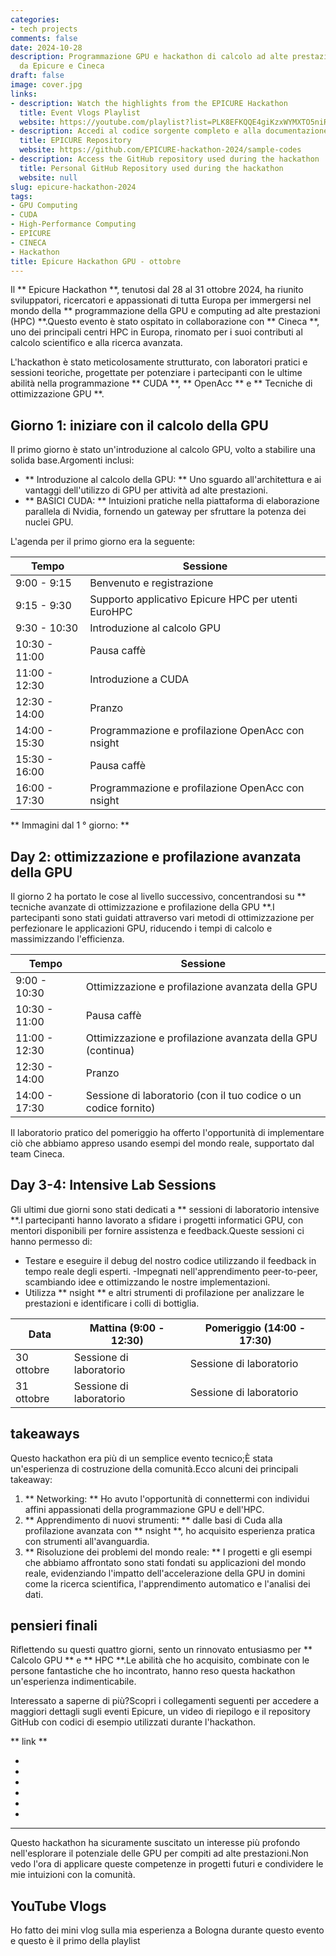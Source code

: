 ```yaml
---
categories:
- tech projects
comments: false
date: 2024-10-28
description: Programmazione GPU e hackathon di calcolo ad alte prestazioni ospitate
  da Epicure e Cineca
draft: false
image: cover.jpg
links:
- description: Watch the highlights from the EPICURE Hackathon
  title: Event Vlogs Playlist
  website: https://youtube.com/playlist?list=PLK8EFKQQE4giKzxWYMXTO5niRR4t380hR&feature=shared
- description: Accedi al codice sorgente completo e alla documentazione
  title: EPICURE Repository
  website: https://github.com/EPICURE-hackathon-2024/sample-codes
- description: Access the GitHub repository used during the hackathon
  title: Personal GitHub Repository used during the hackathon
  website: null
slug: epicure-hackathon-2024
tags:
- GPU Computing
- CUDA
- High-Performance Computing
- EPICURE
- CINECA
- Hackathon
title: Epicure Hackathon GPU - ottobre
---
```


<!-- hash: 5db97d7a7fa4 -->
Il ** Epicure Hackathon **, tenutosi dal 28 al 31 ottobre 2024, ha riunito sviluppatori, ricercatori e appassionati di tutta Europa per immergersi nel mondo della ** programmazione della GPU e computing ad alte prestazioni (HPC) **.Questo evento è stato ospitato in collaborazione con ** Cineca **, uno dei principali centri HPC in Europa, rinomato per i suoi contributi al calcolo scientifico e alla ricerca avanzata.

L'hackathon è stato meticolosamente strutturato, con laboratori pratici e sessioni teoriche, progettate per potenziare i partecipanti con le ultime abilità nella programmazione ** CUDA **, ** OpenAcc ** e ** Tecniche di ottimizzazione GPU **.

## Giorno 1: iniziare con il calcolo della GPU
Il primo giorno è stato un'introduzione al calcolo GPU, volto a stabilire una solida base.Argomenti inclusi:
- ** Introduzione al calcolo della GPU: ** Uno sguardo all'architettura e ai vantaggi dell'utilizzo di GPU per attività ad alte prestazioni.
- ** BASICI CUDA: ** Intuizioni pratiche nella piattaforma di elaborazione parallela di Nvidia, fornendo un gateway per sfruttare la potenza dei nuclei GPU.

L'agenda per il primo giorno era la seguente:

|Tempo |Sessione |
| --------------- | --------- |
|9:00 - 9:15 |Benvenuto e registrazione |
|9:15 - 9:30 |Supporto applicativo Epicure HPC per utenti EuroHPC |
|9:30 - 10:30 |Introduzione al calcolo GPU |
|10:30 - 11:00 |Pausa caffè |
|11:00 - 12:30 |Introduzione a CUDA |
|12:30 - 14:00 |Pranzo |
|14:00 - 15:30 |Programmazione e profilazione OpenAcc con nsight |
|15:30 - 16:00 |Pausa caffè |
|16:00 - 17:30 |Programmazione e profilazione OpenAcc con nsight |

** Immagini dal 1 ° giorno: **



## Day 2: ottimizzazione e profilazione avanzata della GPU

Il giorno 2 ha portato le cose al livello successivo, concentrandosi su ** tecniche avanzate di ottimizzazione e profilazione della GPU **.I partecipanti sono stati guidati attraverso vari metodi di ottimizzazione per perfezionare le applicazioni GPU, riducendo i tempi di calcolo e massimizzando l'efficienza.

|Tempo |Sessione |
| --------------- | --------- |
|9:00 - 10:30 |Ottimizzazione e profilazione avanzata della GPU |
|10:30 - 11:00 |Pausa caffè |
|11:00 - 12:30 |Ottimizzazione e profilazione avanzata della GPU (continua) |
|12:30 - 14:00 |Pranzo |
|14:00 - 17:30 |Sessione di laboratorio (con il tuo codice o un codice fornito) |

Il laboratorio pratico del pomeriggio ha offerto l'opportunità di implementare ciò che abbiamo appreso usando esempi del mondo reale, supportato dal team Cineca.

## Day 3-4: Intensive Lab Sessions

Gli ultimi due giorni sono stati dedicati a ** sessioni di laboratorio intensive **.I partecipanti hanno lavorato a sfidare i progetti informatici GPU, con mentori disponibili per fornire assistenza e feedback.Queste sessioni ci hanno permesso di:
- Testare e eseguire il debug del nostro codice utilizzando il feedback in tempo reale degli esperti.
-Impegnati nell'apprendimento peer-to-peer, scambiando idee e ottimizzando le nostre implementazioni.
- Utilizza ** nsight ** e altri strumenti di profilazione per analizzare le prestazioni e identificare i colli di bottiglia.

|Data |Mattina (9:00 - 12:30) |Pomeriggio (14:00 - 17:30) |
| ------------ | ------------------------- | -------------------------------- |
|30 ottobre |Sessione di laboratorio |Sessione di laboratorio |
|31 ottobre |Sessione di laboratorio |Sessione di laboratorio |

## takeaways

Questo hackathon era più di un semplice evento tecnico;È stata un'esperienza di costruzione della comunità.Ecco alcuni dei principali takeaway:
1. ** Networking: ** Ho avuto l'opportunità di connettermi con individui affini appassionati della programmazione GPU e dell'HPC.
2. ** Apprendimento di nuovi strumenti: ** dalle basi di Cuda alla profilazione avanzata con ** nsight **, ho acquisito esperienza pratica con strumenti all'avanguardia.
3. ** Risoluzione dei problemi del mondo reale: ** I progetti e gli esempi che abbiamo affrontato sono stati fondati su applicazioni del mondo reale, evidenziando l'impatto dell'accelerazione della GPU in domini come la ricerca scientifica, l'apprendimento automatico e l'analisi dei dati.

## pensieri finali

Riflettendo su questi quattro giorni, sento un rinnovato entusiasmo per ** Calcolo GPU ** e ** HPC **.Le abilità che ho acquisito, combinate con le persone fantastiche che ho incontrato, hanno reso questa hackathon un'esperienza indimenticabile.

Interessato a saperne di più?Scopri i collegamenti seguenti per accedere a maggiori dettagli sugli eventi Epicure, un video di riepilogo e il repository GitHub con codici di esempio utilizzati durante l'hackathon.

** link **

- 
- 
- 
- 
- 
- 

---

Questo hackathon ha sicuramente suscitato un interesse più profondo nell'esplorare il potenziale delle GPU per compiti ad alte prestazioni.Non vedo l'ora di applicare queste competenze in progetti futuri e condividere le mie intuizioni con la comunità.



## YouTube Vlogs
Ho fatto dei mini vlog sulla mia esperienza a Bologna durante questo evento e questo è il primo della playlist
